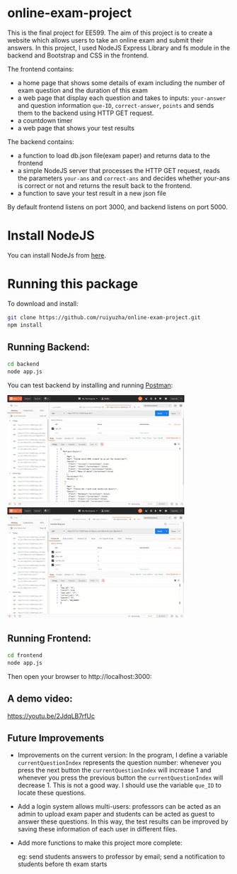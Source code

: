 # online-exam-project
This is the final project for EE599. The aim of this project is to create a website which allows users to take an online exam and submit their answers. In this project, I used NodeJS Express Library and fs module in the backend and Bootstrap and CSS in the frontend.

The frontend contains: 
 - a home page that shows some details of exam including the number of exam question and the duration of this exam
 - a web page that display each question and takes to inputs: `your-answer` and question information `que-ID`, `correct-answer`, `points` and sends them to the backend using HTTP GET request.
 - a countdown timer
 - a web page that shows your test results

The backend contains: 
 - a function to load db.json file(exam paper) and returns data to the frontend
 - a simple NodeJS server that processes the HTTP GET request, reads the parameters `your-ans` and `correct-ans` and decides whether your-ans is correct or not and returns the result back to the frontend.
 - a function to save your test result in a new json file
 
 

By default frontend listens on port 3000, and backend listens on port 5000.

# Install NodeJS

You can install NodeJs from [here](https://nodejs.org/en/download/).

# Running this package

To download and install:

```bash
git clone https://github.com/ruiyuzha/online-exam-project.git
npm install
```

## Running Backend:
```bash
cd backend
node app.js
```

You can test backend by installing and running [Postman](https://www.postman.com/downloads/):

<img alt="Backend" src="https://github.com/ruiyuzha/online-exam-project/blob/master/backend/backend-loadjson.png?raw=true" width="400">

<img alt="Backend" src="https://github.com/ruiyuzha/online-exam-project/blob/master/backend/backend-correctness.png?raw=true" width="400">


## Running Frontend:
```bash
cd frontend
node app.js
```

Then open your browser to http://localhost:3000:


## A demo video:

https://youtu.be/2JdqLB7rfUc


## Future Improvements

- Improvements on the current version: In the program, I define a variable `currentQuestionIndex` represents the question number: whenever you press the next button the `currentQuestionIndex` will increase 1 and whenever you press the previous button the `currentQuestionIndex` will decrease 1. This is not a good way. I should use the variable `que_ID` to locate these questions. 

- Add a login system allows multi-users: professors can be acted as an admin to upload exam paper and students can be acted as guest to answer these questions. In this way, the test results can be improved by saving these information of each user in different files.

- Add more functions to make this project more complete: 

  eg: send students answers to professor by email; send a notification to students before th exam starts

